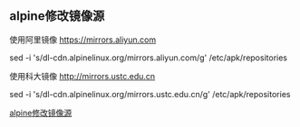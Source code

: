 ## alpine修改镜像源


使用阿里镜像 https://mirrors.aliyun.com


  sed -i 's/dl-cdn.alpinelinux.org/mirrors.aliyun.com/g' /etc/apk/repositories

使用科大镜像 http://mirrors.ustc.edu.cn

  sed -i 's/dl-cdn.alpinelinux.org/mirrors.ustc.edu.cn/g' /etc/apk/repositories

[alpine修改镜像源](https://www.jianshu.com/p/791c91b7c2a4)
